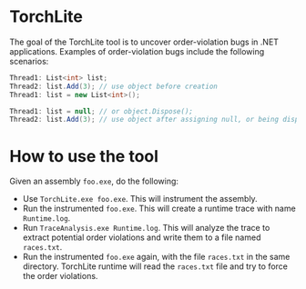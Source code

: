 # TorchLite
The goal of the TorchLite tool is to uncover order-violation bugs in .NET applications. Examples of order-violation bugs include the following scenarios:
```csharp
Thread1: List<int> list;
Thread2: list.Add(3); // use object before creation
Thread1: list = new List<int>();
```

```csharp
Thread1: list = null; // or object.Dispose();
Thread2: list.Add(3); // use object after assigning null, or being disposed
```
# How to use the tool
Given an assembly `foo.exe`, do the following:
- Use `TorchLite.exe foo.exe`. This will instrument the assembly.
- Run the instrumented `foo.exe`. This will create a runtime trace with name `Runtime.log`.
- Run `TraceAnalysis.exe Runtime.log`. This will analyze the trace to extract potential order violations and write them to a file named `races.txt`.
- Run the instrumented `foo.exe` again, with the file `races.txt` in the same directory. TorchLite runtime will read the `races.txt` file and try to force the order violations.

